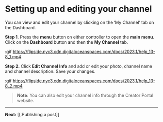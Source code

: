# Setting up and editing your channel

You can view and edit your channel by clicking on the ‘My Channel’ tab on the Dashboard.

**Step 1.** Press the **menu** button on either controller to open the **main menu**. Click on the **Dashboard** button and then the **My Channel** tab.

:gif https://flipside.nyc3.cdn.digitaloceanspaces.com/docs/2023.1/help_13-8_1.mp4

**Step 2.** Click **Edit Channel Info** and add or edit your photo, channel name and channel description. Save your changes.

:gif https://flipside.nyc3.cdn.digitaloceanspaces.com/docs/2023.1/help_13-8_2.mp4

> **Note:** You can also edit your channel info through the Creator Portal website.

---

**Next:** [[:Publishing a post]]

